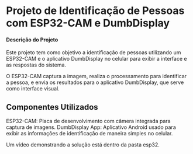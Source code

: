 # Projeto de Identificação de Pessoas com ESP32-CAM e DumbDisplay
#### Descrição do Projeto
Este projeto tem como objetivo a identificação de pessoas utilizando um ESP32-CAM e o aplicativo DumbDisplay no celular para exibir a interface e as respostas do sistema.

O ESP32-CAM captura a imagem, realiza o processamento para identificar a pessoa, e envia os resultados para o aplicativo DumbDisplay, que serve como interface visual.

## Componentes Utilizados
ESP32-CAM: Placa de desenvolvimento com câmera integrada para captura de imagens.
DumbDisplay App: Aplicativo Android usado para exibir as informações de identificação de maneira simples no celular.

Um vídeo demonstrando a solução está dentro da pasta esp32.
